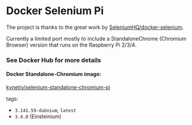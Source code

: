 # Docker Selenium Pi

The project is thanks to the great work by [SeleniumHQ/docker-selenium](https://github.com/SeleniumHQ/docker-selenium).

Currently a limited port mostly to include a StandaloneChrome (Chromium Browser) version that runs on the Raspberry Pi 2/3/4.

### See Docker Hub for more details

#### Docker Standalone-Chromium image: 
[kynetiv/selenium-standalone-chromium-pi](https://cloud.docker.com/repository/docker/kynetiv/selenium-standalone-chromium-pi/) 

tags:

- `3.141.59-dubnium`, `latest`
- `3.4.0` (Einsteinium)

